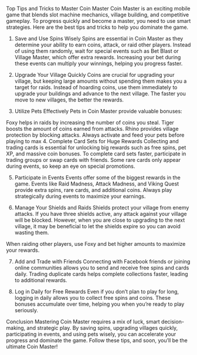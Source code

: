 Top Tips and Tricks to Master Coin Master
Coin Master is an exciting mobile game that blends slot machine mechanics, village building, and competitive gameplay. To progress quickly and become a master, you need to use smart strategies. Here are the best tips and tricks to help you dominate the game.

1. Save and Use Spins Wisely
Spins are essential in Coin Master as they determine your ability to earn coins, attack, or raid other players. Instead of using them randomly, wait for special events such as Bet Blast or Village Master, which offer extra rewards. Increasing your bet during these events can multiply your winnings, helping you progress faster.

2. Upgrade Your Village Quickly
Coins are crucial for upgrading your village, but keeping large amounts without spending them makes you a target for raids. Instead of hoarding coins, use them immediately to upgrade your buildings and advance to the next village. The faster you move to new villages, the better the rewards.

3. Utilize Pets Effectively
Pets in Coin Master provide valuable bonuses:

Foxy helps in raids by increasing the number of coins you steal.
Tiger boosts the amount of coins earned from attacks.
Rhino provides village protection by blocking attacks.
Always activate and feed your pets before playing to max
4. Complete Card Sets for Huge Rewards
Collecting and trading cards is essential for unlocking big rewards such as free spins, pet XP, and massive coin bonuses. To complete card sets faster, participate in trading groups or swap cards with friends. Some rare cards only appear during events, so keep an eye on special promotions.

5. Participate in Events
Events offer some of the biggest rewards in the game. Events like Raid Madness, Attack Madness, and Viking Quest provide extra spins, rare cards, and additional coins. Always play strategically during events to maximize your earnings.

6. Manage Your Shields and Raids
Shields protect your village from enemy attacks. If you have three shields active, any attack against your village will be blocked. However, when you are close to upgrading to the next village, it may be beneficial to let the shields expire so you can avoid wasting them.

When raiding other players, use Foxy and bet higher amounts to maximize your rewards.

7. Add and Trade with Friends
Connecting with Facebook friends or joining online communities allows you to send and receive free spins and cards daily. Trading duplicate cards helps complete collections faster, leading to additional rewards.

8. Log in Daily for Free Rewards
Even if you don’t plan to play for long, logging in daily allows you to collect free spins and coins. These bonuses accumulate over time, helping you when you’re ready to play seriously.

Conclusion
Mastering Coin Master requires a mix of luck, smart decision-making, and strategic play. By saving spins, upgrading villages quickly, participating in events, and using pets wisely, you can accelerate your progress and dominate the game. Follow these tips, and soon, you’ll be the ultimate Coin Master!
